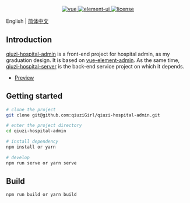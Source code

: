 <p align="center">
  <a href="https://github.com/vuejs/vue">
    <img src="https://img.shields.io/badge/vue-2.6.11-brightgreen.svg" alt="vue" >
  </a>
  <a href="https://github.com/ElemeFE/element">
    <img src="https://img.shields.io/badge/element--ui-2.15.1-brightgreen.svg" alt="element-ui">
  </a>
  <a href="https://github.com/qiuziGirl/qiuzi-hospital-admin/blob/master/LICENSE">
    <img src="https://img.shields.io/github/license/mashape/apistatus.svg" alt="license">
  </a>
</p>

English | [简体中文](./README.zh-CN.md)

## Introduction
[qiuzi-hospital-admin](https://github.com/qiuziGirl/qiuzi-hospital-admin) is a front-end project for hospital admin, as my graduation design. It is based on [vue-element-admin](https://github.com/PanJiaChen/vue-element-admin). As the same time, [qiuzi-hospital-server](https://github.com/qiuziGirl/qiuzi-hospital-server) is the back-end service project on which it depends.

- [Preview](https://admin.hospital.qiuzi.fun)

## Getting started

```bash
# clone the project
git clone git@github.com:qiuziGirl/qiuzi-hospital-admin.git

# enter the project directory
cd qiuzi-hospital-admin

# install dependency
npm install or yarn 

# develop
npm run serve or yarn serve
```

## Build

```bash
npm run build or yarn build
```